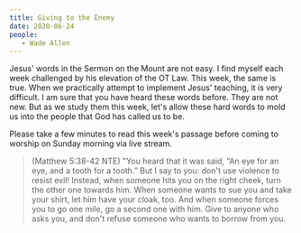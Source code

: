 ```yaml
---
title: Giving to the Enemy
date: 2020-06-24
people: 
   - Wade Allen
---
```


Jesus' words in the Sermon on the Mount are not easy. I find myself each week challenged by his elevation of the OT Law. This week, the same is true. When we practically attempt to implement Jesus' teaching, it is very difficult. I am sure that you have heard these words before. They are not new. But as we study them this week, let's allow these hard words to mold us into the people that God has called us to be. 

Please take a few minutes to read this week's passage before coming to worship on Sunday morning via live stream. 

> (Matthew 5:38-42 NTE) "You heard that it was said, “An eye for an eye, and a tooth for a tooth.”  But I say to you: don't use violence to resist evil! Instead, when someone hits you on the right cheek, turn the other one towards him.  When someone wants to sue you and take your shirt, let him have your cloak, too.  And when someone forces you to go one mile, go a second one with him.  Give to anyone who asks you, and don't refuse someone who wants to borrow from you. 

